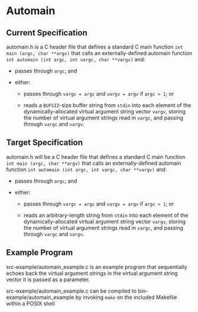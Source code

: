 # Automain

## Current Specification

automain.h is a C header file that defines a standard C main function ```int main (argc, char **argv)``` that calls an externally-defined automain function ```int automain (int argc, int vargc, char **vargv)``` and:

* passes through ```argc```; and

* either:

    * passes through ```vargc = argc``` and ```vargv = argv``` if ```argc > 1```; or

    * reads a ```BUFSIZ```-size buffer string from ```stdin``` into each element of the dynamically-allocated virtual argument string vector ```vargv```, storing the number of virtual argument strings read in ```vargc```, and passing through ```vargc``` and ```vargv```.

## Target Specification

automain.h will be a C header file that defines a standard C main function ```int main (argc, char **argv)``` that calls an externally-defined automain function ```int automain (int argc, int vargc, char **vargv)``` and:

* passes through ```argc```; and

* either:

    * passes through ```vargc = argc``` and ```vargv = argv``` if ```argc > 1```; or

    * reads an arbitrary-length string from ```stdin``` into each element of the dynamically-allocated virtual argument string vector ```vargv```, storing the number of virtual argument strings read in ```vargc```, and passing through ```vargc``` and ```vargv```.

## Example Program

src-example/automain_example.c is an example program that sequentially echoes back the virtual argument strings in the virtual argument string vector it is passed as a parameter.

src-example/automain_example.c can be compiled to bin-example/automain_example by invoking ```make``` on the included Makefile within a POSIX shell
